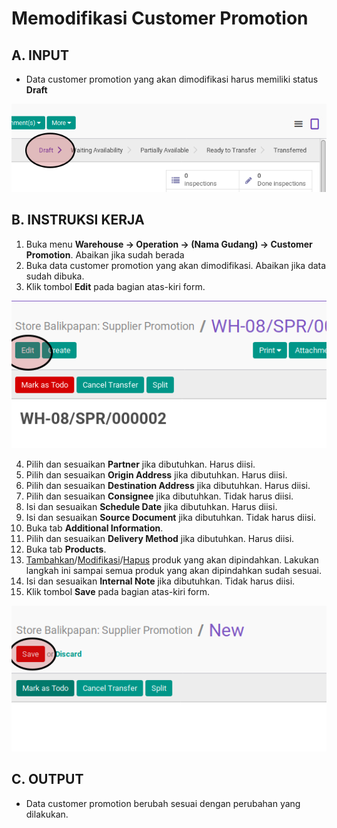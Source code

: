 # Memodifikasi Customer Promotion

## A. INPUT

* Data customer promotion yang akan dimodifikasi harus memiliki status **Draft**

![](../../img/customer-promotion/status-draft.png)

## B. INSTRUKSI KERJA

1. Buka menu **Warehouse -> Operation -> (Nama Gudang) -> Customer Promotion**. Abaikan jika sudah berada
2. Buka data customer promotion yang akan dimodifikasi. Abaikan jika data sudah dibuka.
2. Klik tombol **Edit** pada bagian atas-kiri form.

![](../../img/customer-promotion/tombol-edit.png)

4. Pilih dan sesuaikan **Partner** jika dibutuhkan. Harus diisi.
5. Pilih dan sesuaikan **Origin Address** jika dibutuhkan. Harus diisi.
6. Pilih dan sesuaikan **Destination Address** jika dibutuhkan. Harus diisi.
7. Pilih dan sesuaikan **Consignee** jika dibutuhkan. Tidak harus diisi.
8. Isi dan sesuaikan **Schedule Date** jika dibutuhkan. Harus diisi.
9. Isi dan sesuaikan **Source Document** jika dibutuhkan. Tidak harus diisi.
10. Buka tab **Additional Information**.
11. Pilih dan sesuaikan **Delivery Method** jika dibutuhkan. Harus diisi.
12. Buka tab **Products**.
13. <a name="l13">[Tambahkan](./produk-tambah.md)/[Modifikasi](./produk-modifikasi.md)/[Hapus](./produk-hapus.md)</a> produk yang akan dipindahkan. Lakukan langkah ini sampai semua produk yang akan dipindahkan sudah sesuai.
14. Isi dan sesuaikan **Internal Note** jika dibutuhkan. Tidak harus diisi.
15. Klik tombol **Save** pada bagian atas-kiri form.

![](../../img/customer-promotion/tombol-simpan.png)

## C. OUTPUT

* Data customer promotion berubah sesuai dengan perubahan yang dilakukan.
